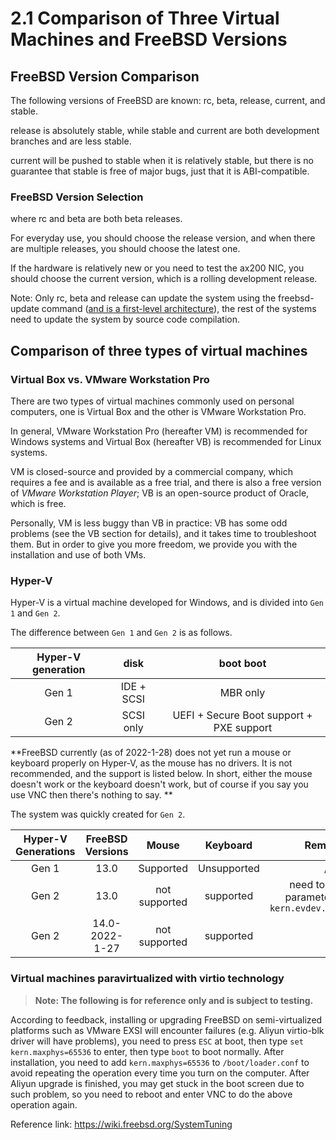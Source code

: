 # 2.1 Comparison of Three Virtual Machines and FreeBSD Versions

## FreeBSD Version Comparison

The following versions of FreeBSD are known: rc, beta, release, current, and stable.

release is absolutely stable, while stable and current are both development branches and are less stable.

current will be pushed to stable when it is relatively stable, but there is no guarantee that stable is free of major bugs, just that it is ABI-compatible.

### FreeBSD Version Selection

where rc and beta are both beta releases.

For everyday use, you should choose the release version, and when there are multiple releases, you should choose the latest one.

If the hardware is relatively new or you need to test the ax200 NIC, you should choose the current version, which is a rolling development release.

Note: Only rc, beta and release can update the system using the freebsd-update command ([and is a first-level architecture](https://www.freebsd.org/platforms/)), the rest of the systems need to update the system by source code compilation.

## Comparison of three types of virtual machines

### Virtual Box vs. VMware Workstation Pro

There are two types of virtual machines commonly used on personal computers, one is Virtual Box and the other is VMware Workstation Pro.

In general, VMware Workstation Pro (hereafter VM) is recommended for Windows systems and Virtual Box (hereafter VB) is recommended for Linux systems.

VM is closed-source and provided by a commercial company, which requires a fee and is available as a free trial, and there is also a free version of _VMware Workstation Player_; VB is an open-source product of Oracle, which is free.

Personally, VM is less buggy than VB in practice: VB has some odd problems (see the VB section for details), and it takes time to troubleshoot them. But in order to give you more freedom, we provide you with the installation and use of both VMs.

### Hyper-V

Hyper-V is a virtual machine developed for Windows, and is divided into `Gen 1` and `Gen 2`.

The difference between `Gen 1` and `Gen 2` is as follows.

|Hyper-V generation|disk|boot boot|
|:---:|:---:|:---:|
|Gen 1|IDE + SCSI|MBR only|
|Gen 2|SCSI only|UEFI + Secure Boot support + PXE support|

**FreeBSD currently (as of 2022-1-28) does not yet run a mouse or keyboard properly on Hyper-V, as the mouse has no drivers. It is not recommended, and the support is listed below. In short, either the mouse doesn't work or the keyboard doesn't work, but of course if you say you use VNC then there's nothing to say. **

The system was quickly created for `Gen 2`.

|Hyper-V Generations|FreeBSD Versions|Mouse|Keyboard|Remarks|
|:---:|:---:|:---:|:---:|:---:|
|Gen 1|13.0|Supported|Unsupported|/|
|Gen 2|13.0|not supported|supported|need to change parameter `sysctl kern.evdev.rcpt_mask=6`|
|Gen 2|14.0-2022-1-27|not supported|supported|||||

### Virtual machines paravirtualized with virtio technology

> **Note: The following is for reference only and is subject to testing.**

According to feedback, installing or upgrading FreeBSD on semi-virtualized platforms such as VMware EXSI will encounter failures (e.g. Aliyun virtio-blk driver will have problems), you need to press `ESC` at boot, then type `set kern.maxphys=65536` to enter, then type `boot` to boot normally. After installation, you need to add `kern.maxphys=65536` to `/boot/loader.conf` to avoid repeating the operation every time you turn on the computer. After Aliyun upgrade is finished, you may get stuck in the boot screen due to such problem, so you need to reboot and enter VNC to do the above operation again. 

Reference link: https://wiki.freebsd.org/SystemTuning
